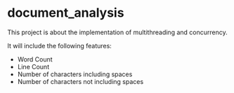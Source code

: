 # document_analysis

This project is about the implementation of multithreading and concurrency.

It will include the following features:

- Word Count
- Line Count
- Number of characters including spaces
- Number of characters not including spaces
